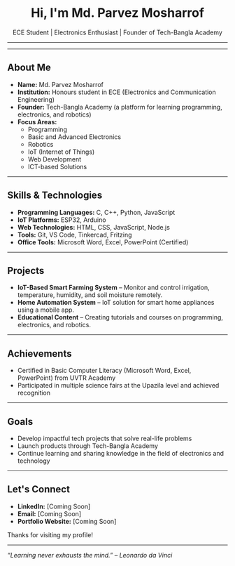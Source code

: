 <h1 align="center">Hi, I'm Md. Parvez Mosharrof</h1>
<p align="center">
  ECE Student | Electronics Enthusiast | Founder of Tech-Bangla Academy
</p>

---


---

## About Me

- **Name:** Md. Parvez Mosharrof
- **Institution:** Honours student in ECE (Electronics and Communication Engineering)
- **Founder:** Tech-Bangla Academy (a platform for learning programming, electronics, and robotics)
- **Focus Areas:**
  - Programming
  - Basic and Advanced Electronics
  - Robotics
  - IoT (Internet of Things)
  - Web Development
  - ICT-based Solutions

---

## Skills & Technologies

- **Programming Languages:** C, C++, Python, JavaScript
- **IoT Platforms:** ESP32, Arduino
- **Web Technologies:** HTML, CSS, JavaScript, Node.js
- **Tools:** Git, VS Code, Tinkercad, Fritzing
- **Office Tools:** Microsoft Word, Excel, PowerPoint (Certified)

---

## Projects

- **IoT-Based Smart Farming System** – Monitor and control irrigation, temperature, humidity, and soil moisture remotely.
- **Home Automation System** – IoT solution for smart home appliances using a mobile app.
- **Educational Content** – Creating tutorials and courses on programming, electronics, and robotics.

---

## Achievements

- Certified in Basic Computer Literacy (Microsoft Word, Excel, PowerPoint) from UVTR Academy
- Participated in multiple science fairs at the Upazila level and achieved recognition

---

## Goals

- Develop impactful tech projects that solve real-life problems
- Launch products through Tech-Bangla Academy
- Continue learning and sharing knowledge in the field of electronics and technology

---

## Let's Connect

- **LinkedIn:** [Coming Soon]
- **Email:** [Coming Soon]
- **Portfolio Website:** [Coming Soon]

Thanks for visiting my profile!

---

*“Learning never exhausts the mind.” – Leonardo da Vinci*
